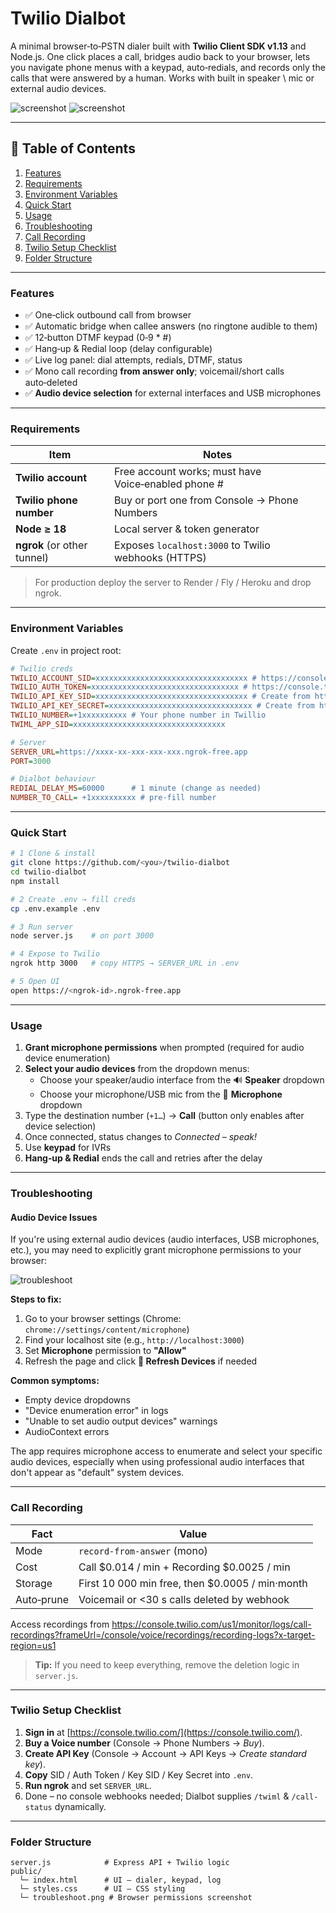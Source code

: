 # Twilio Dialbot

A minimal browser‑to‑PSTN dialer built with **Twilio Client SDK v1.13** and Node.js. One click places a call, bridges audio back to your browser, lets you navigate phone menus with a keypad, auto‑redials, and records only the calls that were answered by a human.
Works with built in speaker \ mic or external audio devices.

![screenshot](./public/app_screenshot_main_screen.png)
![screenshot](./public/app_screenshot_settings_modal.png)

---

## 📑 Table of Contents

1. [Features](#features)
2. [Requirements](#requirements)
3. [Environment Variables](#environment-variables)
4. [Quick Start](#quick-start)
5. [Usage](#usage)
6. [Troubleshooting](#troubleshooting)
7. [Call Recording](#call-recording)
8. [Twilio Setup Checklist](#twilio-setup-checklist)
9. [Folder Structure](#folder-structure)

---

### Features

* ✅ One‑click outbound call from browser
* ✅ Automatic bridge when callee answers (no ringtone audible to them)
* ✅ 12‑button DTMF keypad (0‑9 \* #)
* ✅ Hang‑up & Redial loop (delay configurable)
* ✅ Live log panel: dial attempts, redials, DTMF, status
* ✅ Mono call recording **from answer only**; voicemail/short calls auto‑deleted
* ✅ **Audio device selection** for external interfaces and USB microphones

---

### Requirements

| Item                        | Notes                                               |
| --------------------------- | --------------------------------------------------- |
| **Twilio account**          | Free account works; must have Voice‑enabled phone # |
| **Twilio phone number**     | Buy or port one from Console → Phone Numbers        |
| **Node ≥ 18**               | Local server & token generator                      |
| **ngrok** (or other tunnel) | Exposes `localhost:3000` to Twilio webhooks (HTTPS) |

> For production deploy the server to Render / Fly / Heroku and drop ngrok.

---

### Environment Variables
Create `.env` in project root:

```ini
# Twilio creds
TWILIO_ACCOUNT_SID=xxxxxxxxxxxxxxxxxxxxxxxxxxxxxxxxxx # https://console.twilio.com/ ➜ Account SID
TWILIO_AUTH_TOKEN=xxxxxxxxxxxxxxxxxxxxxxxxxxxxxxxxx # https://console.twilio.com/ ➜ Auth Token
TWILIO_API_KEY_SID=xxxxxxxxxxxxxxxxxxxxxxxxxxxxxxxxxx # Create from https://console.twilio.com/ ➜ API keys
TWILIO_API_KEY_SECRET=xxxxxxxxxxxxxxxxxxxxxxxxxxxxxxxx # Create from https://console.twilio.com/ ➜ API keys
TWILIO_NUMBER=+1xxxxxxxxxx # Your phone number in Twillio
TWIML_APP_SID=xxxxxxxxxxxxxxxxxxxxxxxxxxxxxxxxxx

# Server
SERVER_URL=https://xxxx-xx-xxx-xxx-xxx.ngrok-free.app
PORT=3000

# Dialbot behaviour
REDIAL_DELAY_MS=60000      # 1 minute (change as needed)
NUMBER_TO_CALL= +1xxxxxxxxxx # pre-fill number
```

---

### Quick Start

```bash
# 1 Clone & install
git clone https://github.com/<you>/twilio-dialbot
cd twilio-dialbot
npm install

# 2 Create .env → fill creds
cp .env.example .env

# 3 Run server
node server.js    # on port 3000

# 4 Expose to Twilio
ngrok http 3000   # copy HTTPS → SERVER_URL in .env

# 5 Open UI
open https://<ngrok-id>.ngrok-free.app
```

---

### Usage

1. **Grant microphone permissions** when prompted (required for audio device enumeration)
2. **Select your audio devices** from the dropdown menus:
   - Choose your speaker/audio interface from the 🔊 **Speaker** dropdown
   - Choose your microphone/USB mic from the 🎤 **Microphone** dropdown
3. Type the destination number (`+1…`) → **Call** (button only enables after device selection)
4. Once connected, status changes to *Connected – speak!*
5. Use **keypad** for IVRs
6. **Hang‑up & Redial** ends the call and retries after the delay

---

### Troubleshooting

#### Audio Device Issues

If you're using external audio devices (audio interfaces, USB microphones, etc.), you may need to explicitly grant microphone permissions to your browser:

![troubleshoot](./public/troubleshoot.png)

**Steps to fix:**
1. Go to your browser settings (Chrome: `chrome://settings/content/microphone`)
2. Find your localhost site (e.g., `http://localhost:3000`)
3. Set **Microphone** permission to **"Allow"**
4. Refresh the page and click **🔄 Refresh Devices** if needed

**Common symptoms:**
- Empty device dropdowns
- "Device enumeration error" in logs  
- "Unable to set audio output devices" warnings
- AudioContext errors

The app requires microphone access to enumerate and select your specific audio devices, especially when using professional audio interfaces that don't appear as "default" system devices.

---

### Call Recording

| Fact       | Value                                            |
| ---------- | ------------------------------------------------ |
| Mode       | `record-from-answer` (mono)                      |
| Cost       | Call \$0.014 / min   +  Recording \$0.0025 / min |
| Storage    | First 10 000 min free, then \$0.0005 / min·month |
| Auto‑prune | Voicemail or <30 s calls deleted by webhook      |

Access recordings from  https://console.twilio.com/us1/monitor/logs/call-recordings?frameUrl=/console/voice/recordings/recording-logs?x-target-region=us1

> **Tip:** If you need to keep everything, remove the deletion logic in `server.js`.

---

### Twilio Setup Checklist

1. **Sign in** at [https://console.twilio.com/](https://console.twilio.com/).
2. **Buy a Voice number** (Console → Phone Numbers → *Buy*).
3. **Create API Key** (Console → Account → API Keys → *Create standard key*).
4. **Copy** SID / Auth Token / Key SID / Key Secret into `.env`.
5. **Run ngrok** and set `SERVER_URL`.
6. Done – no console webhooks needed; Dialbot supplies `/twiml` & `/call-status` dynamically.

---

### Folder Structure

```
server.js            # Express API + Twilio logic
public/
  └─ index.html      # UI – dialer, keypad, log
  └─ styles.css      # UI – CSS styling
  └─ troubleshoot.png # Browser permissions screenshot
```
